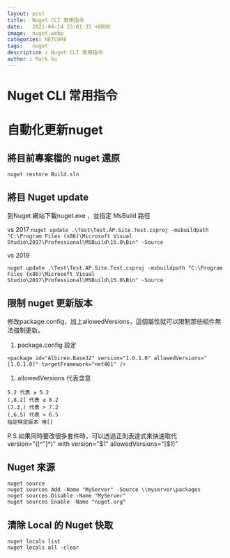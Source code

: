 ```yaml
---
layout: post
title:  Nuget CLI 常用指令
date:   2021-04-14 15:01:35 +0800
image:  nuget.webp
categories: NETCORE
tags:   nuget
description : Nuget CLI 常用指令
author : Mark ku
---
```

# Nuget CLI 常用指令
# 自動化更新nuget
## 將目前專案檔的 nuget 還原

`nuget restore Build.sln`

## 將目 Nuget update 
到Nuget 網站下載nuget.exe ，並指定 MsBuild 路徑

vs 2017 
`nuget update .\Test\Test.AP.Site.Test.csproj -msbuildpath "C:\Program Files (x86)\Microsoft Visual Studio\2017\Professional\MSBuild\15.0\Bin" -Source `

vs 2019

`nuget update .\Test\Test.AP.Site.Test.csproj -msbuildpath "C:\Program Files (x86)\Microsoft Visual Studio\2017\Professional\MSBuild\15.0\Bin" -Source `

## 限制 nuget 更新版本
修改package.config，加上allowedVersions，這個屬性就可以限制那些組件無法強制更新。

1. package.config 設定

```
<package id="Albireo.Base32" version="1.0.1.0" allowedVersions="[1.0.1.0]" targetFramework="net461" />
```

1. allowedVersions 代表含意

```
5.2 代表 ≥ 5.2
(,8.2] 代表 ≤ 8.2
(7.3,) 代表 > 7.2
(,6.5) 代表 < 6.5
指定特定版本 用[]  
```

P.S.如果同時要改很多套件時，可以透過正則表達式來快速取代  
version=\"([^"]*)\"
with
version="$1" allowedVersions="[$1]"
## Nuget 來源
```
nuget source 
nuget sources Add -Name "MyServer" -Source \\myserver\packages
nuget sources Disable -Name "MyServer"
nuget sources Enable -Name "nuget.org"
```

## 清除 Local 的 Nuget 快取
```
nuget locals list
nuget locals all -clear
```